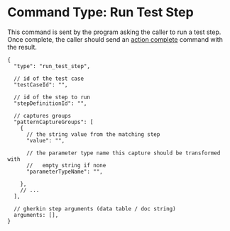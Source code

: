 # Command Type: Run Test Step

This command is sent by the program asking the caller to run a test step. Once complete, the caller should send an [action complete](./action_complete.md) command with the result.

```
{
  "type": "run_test_step",

  // id of the test case
  "testCaseId": "",

  // id of the step to run
  "stepDefinitionId": "",

  // captures groups
  "patternCaptureGroups": [
    {
      // the string value from the matching step
      "value": "",

      // the parameter type name this capture should be transformed with
      //   empty string if none
      "parameterTypeName": "",

    },
    // ...
  ],

  // gherkin step arguments (data table / doc string)
  arguments: [],
}
```
